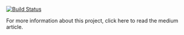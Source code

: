 [![Build Status](https://dev.azure.com/visualsanity/BattleshipMicroservice/_apis/build/status/VisualSanity.Battleship.Microservice?branchName=master)](https://dev.azure.com/visualsanity/BattleshipMicroservice/_build/latest?definitionId=9&branchName=master)

For more information about this project, click here to read the medium article.